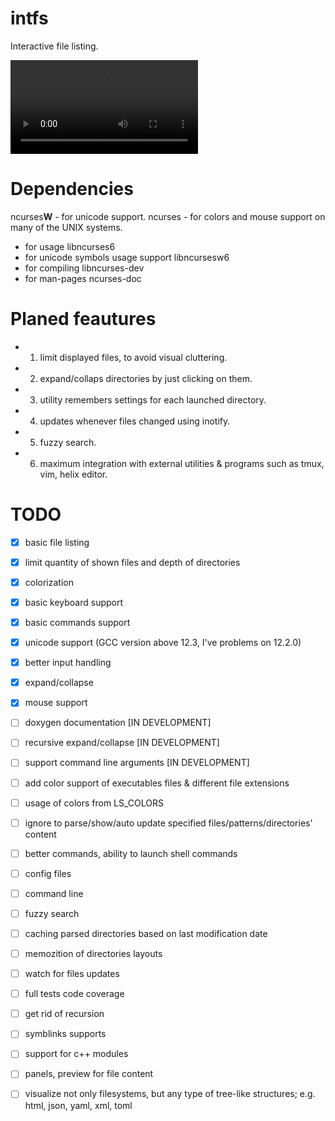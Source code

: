 # intfs
Interactive file listing.

![Animation](https://github.com/serkosal/intfl/blob/main/demo.webm?raw=true)


# Dependencies
ncurses**W** - for unicode support.
ncurses      - for colors and mouse support on many of the UNIX systems. 

- for usage libncurses6 
- for unicode symbols usage support libncursesw6 
- for compiling libncurses-dev 
- for man-pages ncurses-doc

# Planed feautures

- 1. limit displayed files, to avoid visual cluttering.
- 2. expand/collaps directories by just clicking on them.
- 3. utility remembers settings for each launched directory.
- 4. updates whenever files changed using inotify.
- 5. fuzzy search.
- 6. maximum integration with external utilities & programs such as tmux, vim, helix editor.

# TODO

 - [x] basic file listing
 - [x] limit quantity of shown files and depth of directories 
 - [x] colorization
 - [x] basic keyboard support
 - [x] basic commands support

 - [x] unicode support (GCC version above 12.3, I've problems on 12.2.0)
 - [x] better input handling
 - [x] expand/collapse
 - [x] mouse support
 - [ ] doxygen documentation [IN DEVELOPMENT]
 - [ ] recursive expand/collapse [IN DEVELOPMENT]
 - [ ] support command line arguments [IN DEVELOPMENT]
 - [ ] add color support of executables files & different file extensions
 - [ ] usage of colors from LS_COLORS
 - [ ] ignore to parse/show/auto update specified files/patterns/directories' content


 - [ ] better commands, ability to launch shell commands

 - [ ] config files
 - [ ] command line
 - [ ] fuzzy search 
 - [ ] caching parsed directories based on last modification date
 - [ ] memozition of directories layouts
 - [ ] watch for files updates
 - [ ] full tests code coverage

 - [ ] get rid of recursion
 - [ ] symblinks supports 
 - [ ] support for c++ modules
 - [ ] panels, preview for file content

 - [ ] visualize not only filesystems, but any type of tree-like structures;
       e.g. html, json, yaml, xml, toml 
